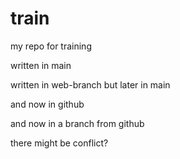 # train
my repo for training

written in main


written in web-branch
but later in main

and now in github

and now in a branch from github


there might be conflict?